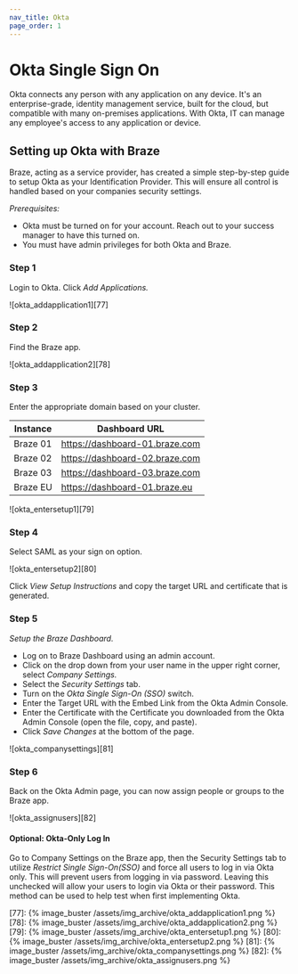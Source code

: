 ```yaml
---
nav_title: Okta
page_order: 1
---
```


# Okta Single Sign On
Okta connects any person with any application on any device. It's an enterprise-grade, identity management service, built for the cloud, but compatible with many on-premises applications. With Okta, IT can manage any employee's access to any application or device.

## Setting up Okta with Braze
Braze, acting as a service provider, has created a simple step-by-step guide to setup Okta as your Identification Provider. This will ensure all control is handled based on your companies security settings.

_Prerequisites:_

- Okta must be turned on for your account.  Reach out to your success manager to have this turned on.
- You must have admin privileges for both Okta and Braze.


### Step 1
Login to Okta.  Click _Add Applications._

![okta_addapplication1][77]


### Step 2
Find the Braze app.

![okta_addapplication2][78]

### Step 3
Enter the appropriate domain based on your cluster.

Instance  | Dashboard URL
----------|-------------------------
Braze 01 | https://dashboard-01.braze.com
Braze 02 | https://dashboard-02.braze.com
Braze 03 | https://dashboard-03.braze.com
Braze EU | https://dashboard-01.braze.eu

![okta_entersetup1][79]

### Step 4
Select SAML as your sign on option.

![okta_entersetup2][80]


Click _View Setup Instructions_ and copy the target URL and certificate that is generated.


### Step 5

_Setup the Braze Dashboard._

* Log on to Braze Dashboard using an admin account.
* Click on the drop down from your user name in the upper right corner, select _Company Settings._
* Select the _Security Settings_ tab.
* Turn on the _Okta Single Sign-On (SSO)_ switch.
* Enter the Target URL with the Embed Link from the Okta Admin Console.
* Enter the Certificate with the Certificate you downloaded from the Okta Admin Console (open the file, copy, and paste).
* Click _Save Changes_ at the bottom of the page.

![okta_companysettings][81]


### Step 6
Back on the Okta Admin page, you can now assign people or groups to the Braze app.

![okta_assignusers][82]

#### Optional: Okta-Only Log In
Go to Company Settings on the Braze app, then the Security Settings tab to utilize _Restrict Single Sign-On(SSO)_ and force all users to log in via Okta only. This will prevent users from logging in via password.  Leaving this unchecked will allow your users to login via Okta or their password. This method can be used to help test when first implementing Okta.


[77]: {% image_buster /assets/img_archive/okta_addapplication1.png %}
[78]: {% image_buster /assets/img_archive/okta_addapplication2.png %}
[79]: {% image_buster /assets/img_archive/okta_entersetup1.png %}
[80]: {% image_buster /assets/img_archive/okta_entersetup2.png %}
[81]: {% image_buster /assets/img_archive/okta_companysettings.png %}
[82]: {% image_buster /assets/img_archive/okta_assignusers.png %}
